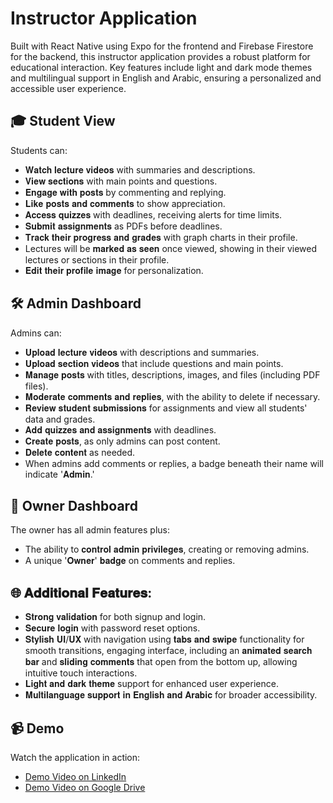 # Instructor Application

Built with React Native using Expo for the frontend and Firebase Firestore for the backend, this instructor application provides a robust platform for educational interaction. Key features include light and dark mode themes and multilingual support in English and Arabic, ensuring a personalized and accessible user experience.


## 🎓 Student View
Students can:
- 𝐖𝐚𝐭𝐜𝐡 𝐥𝐞𝐜𝐭𝐮𝐫𝐞 𝐯𝐢𝐝𝐞𝐨𝐬 with summaries and descriptions.
- 𝐕𝐢𝐞𝐰 𝐬𝐞𝐜𝐭𝐢𝐨𝐧𝐬 with main points and questions.
- 𝐄𝐧𝐠𝐚𝐠𝐞 𝐰𝐢𝐭𝐡 𝐩𝐨𝐬𝐭𝐬 by commenting and replying.
- 𝐋𝐢𝐤𝐞 𝐩𝐨𝐬𝐭𝐬 𝐚𝐧𝐝 𝐜𝐨𝐦𝐦𝐞𝐧𝐭𝐬 to show appreciation.
- 𝐀𝐜𝐜𝐞𝐬𝐬 𝐪𝐮𝐢𝐳𝐳𝐞𝐬 with deadlines, receiving alerts for time limits.
- 𝐒𝐮𝐛𝐦𝐢𝐭 𝐚𝐬𝐬𝐢𝐠𝐧𝐦𝐞𝐧𝐭𝐬 as PDFs before deadlines.
- 𝐓𝐫𝐚𝐜𝐤 𝐭𝐡𝐞𝐢𝐫 𝐩𝐫𝐨𝐠𝐫𝐞𝐬𝐬 𝐚𝐧𝐝 𝐠𝐫𝐚𝐝𝐞𝐬 with graph charts in their profile.
- Lectures will be 𝐦𝐚𝐫𝐤𝐞𝐝 𝐚𝐬 𝐬𝐞𝐞𝐧 once viewed, showing in their viewed lectures or sections in their profile.
- 𝐄𝐝𝐢𝐭 𝐭𝐡𝐞𝐢𝐫 𝐩𝐫𝐨𝐟𝐢𝐥𝐞 𝐢𝐦𝐚𝐠𝐞 for personalization.


## 🛠️ Admin Dashboard
Admins can:
- 𝐔𝐩𝐥𝐨𝐚𝐝 𝐥𝐞𝐜𝐭𝐮𝐫𝐞 𝐯𝐢𝐝𝐞𝐨𝐬 with descriptions and summaries.
- 𝐔𝐩𝐥𝐨𝐚𝐝 𝐬𝐞𝐜𝐭𝐢𝐨𝐧 𝐯𝐢𝐝𝐞𝐨𝐬 that include questions and main points.
- 𝐌𝐚𝐧𝐚𝐠𝐞 𝐩𝐨𝐬𝐭𝐬 with titles, descriptions, images, and files (including PDF files).
- 𝐌𝐨𝐝𝐞𝐫𝐚𝐭𝐞 𝐜𝐨𝐦𝐦𝐞𝐧𝐭𝐬 𝐚𝐧𝐝 𝐫𝐞𝐩𝐥𝐢𝐞𝐬, with the ability to delete if necessary.
- 𝐑𝐞𝐯𝐢𝐞𝐰 𝐬𝐭𝐮𝐝𝐞𝐧𝐭 𝐬𝐮𝐛𝐦𝐢𝐬𝐬𝐢𝐨𝐧𝐬 for assignments and view all students' data and grades.
- 𝐀𝐝𝐝 𝐪𝐮𝐢𝐳𝐳𝐞𝐬 𝐚𝐧𝐝 𝐚𝐬𝐬𝐢𝐠𝐧𝐦𝐞𝐧𝐭𝐬 with deadlines.
- 𝐂𝐫𝐞𝐚𝐭𝐞 𝐩𝐨𝐬𝐭𝐬, as only admins can post content.
- 𝐃𝐞𝐥𝐞𝐭𝐞 𝐜𝐨𝐧𝐭𝐞𝐧𝐭 as needed.
- When admins add comments or replies, a badge beneath their name will indicate '𝐀𝐝𝐦𝐢𝐧.'

## 👑 Owner Dashboard
The owner has all admin features plus:
- The ability to 𝐜𝐨𝐧𝐭𝐫𝐨𝐥 𝐚𝐝𝐦𝐢𝐧 𝐩𝐫𝐢𝐯𝐢𝐥𝐞𝐠𝐞𝐬, creating or removing admins.
- A unique '𝐎𝐰𝐧𝐞𝐫' 𝐛𝐚𝐝𝐠𝐞 on comments and replies.

## 🌐 𝐀𝐝𝐝𝐢𝐭𝐢𝐨𝐧𝐚𝐥 𝐅𝐞𝐚𝐭𝐮𝐫𝐞𝐬:
- 𝐒𝐭𝐫𝐨𝐧𝐠 𝐯𝐚𝐥𝐢𝐝𝐚𝐭𝐢𝐨𝐧 for both signup and login.
- 𝐒𝐞𝐜𝐮𝐫𝐞 𝐥𝐨𝐠𝐢𝐧 with password reset options.
- 𝐒𝐭𝐲𝐥𝐢𝐬𝐡 𝐔𝐈/𝐔𝐗 with navigation using 𝐭𝐚𝐛𝐬 𝐚𝐧𝐝 𝐬𝐰𝐢𝐩𝐞 functionality for smooth transitions, engaging interface, including an 𝐚𝐧𝐢𝐦𝐚𝐭𝐞𝐝 𝐬𝐞𝐚𝐫𝐜𝐡 𝐛𝐚𝐫 and 𝐬𝐥𝐢𝐝𝐢𝐧𝐠 𝐜𝐨𝐦𝐦𝐞𝐧𝐭𝐬 that open from the bottom up, allowing intuitive touch interactions.
- 𝐋𝐢𝐠𝐡𝐭 𝐚𝐧𝐝 𝐝𝐚𝐫𝐤 𝐭𝐡𝐞𝐦𝐞 support for enhanced user experience.
- 𝐌𝐮𝐥𝐭𝐢𝐥𝐚𝐧𝐠𝐮𝐚𝐠𝐞 𝐬𝐮𝐩𝐩𝐨𝐫𝐭 𝐢𝐧 𝐄𝐧𝐠𝐥𝐢𝐬𝐡 𝐚𝐧𝐝 𝐀𝐫𝐚𝐛𝐢𝐜 for broader accessibility.


## 📹 Demo

Watch the application in action: 
- [Demo Video on LinkedIn](https://www.linkedin.com/posts/ahmed-essam-195693324_reactnative-expo-firebase-activity-7249909723871748096-egnk?utm_source=share&utm_medium=member_desktop)
- [Demo Video on Google Drive](https://drive.google.com/file/d/1dqtrs20oEbCWcG0Q2yM3U6IsZLwB0Irk/preview)